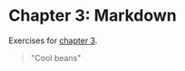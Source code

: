 # Chapter 3: Markdown
Exercises for <a href="https://info201.github.io/markdown.html" target="_blank">chapter 3</a>.
> "Cool beans"
